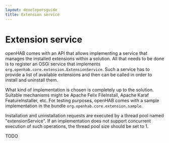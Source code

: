 ```yaml
---
layout: developersguide
title: Extension service
---
```


# Extension service

openHAB comes with an API that allows implementing a service that manages the installed extensions within a solution.
All that needs to be done is to register an OSGi service that implements `org.openhab.core.extension.ExtensionService`.
Such a service has to provide a list of available extensions and then can be called in order to install and uninstall them.

What kind of implementation is chosen is completely up to the solution.
Suitable mechanisms might be Apache Felix FileInstall, Apache Karaf FeatureInstaller, etc.
For testing purposes, openHAB comes with a sample implementation in the bundle `org.openhab.core.extension.sample`.

Installation and uninstallation requests are executed by a thread pool named "extensionService".
If an implementation does not support concurrent execution of such operations, the thread pool size should be set to 1.

TODO
